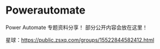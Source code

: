# Powerautomate
Power Automate 专题资料分享！
部分公开内容会放在这里！

星球：https://public.zsxq.com/groups/15522844582412.html 
